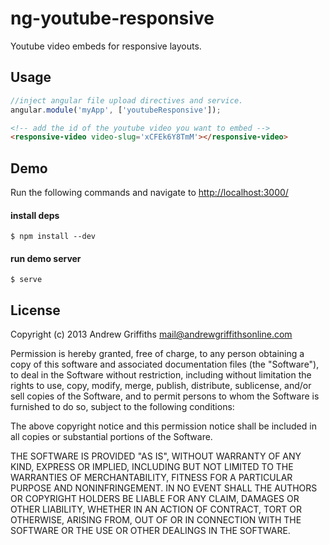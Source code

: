 # ng-youtube-responsive

Youtube video embeds for responsive layouts.

## Usage

```JavaScript
//inject angular file upload directives and service.
angular.module('myApp', ['youtubeResponsive']);
```


```HTML
<!-- add the id of the youtube video you want to embed -->
<responsive-video video-slug='xCFEk6Y8TmM'></responsive-video>
```


## Demo

Run the following commands and navigate to [http://localhost:3000/](http://localhost:3000/)


#### install deps
```Shell
$ npm install --dev
```

#### run demo server
```Shell
$ serve
```


## License
Copyright (c) 2013 Andrew Griffiths <mail@andrewgriffithsonline.com>

Permission is hereby granted, free of charge, to any person obtaining
a copy of this software and associated documentation files (the
"Software"), to deal in the Software without restriction, including
without limitation the rights to use, copy, modify, merge, publish,
distribute, sublicense, and/or sell copies of the Software, and to
permit persons to whom the Software is furnished to do so, subject to
the following conditions:

The above copyright notice and this permission notice shall be
included in all copies or substantial portions of the Software.

THE SOFTWARE IS PROVIDED "AS IS", WITHOUT WARRANTY OF ANY KIND,
EXPRESS OR IMPLIED, INCLUDING BUT NOT LIMITED TO THE WARRANTIES OF
MERCHANTABILITY, FITNESS FOR A PARTICULAR PURPOSE AND
NONINFRINGEMENT. IN NO EVENT SHALL THE AUTHORS OR COPYRIGHT HOLDERS BE
LIABLE FOR ANY CLAIM, DAMAGES OR OTHER LIABILITY, WHETHER IN AN ACTION
OF CONTRACT, TORT OR OTHERWISE, ARISING FROM, OUT OF OR IN CONNECTION
WITH THE SOFTWARE OR THE USE OR OTHER DEALINGS IN THE SOFTWARE.